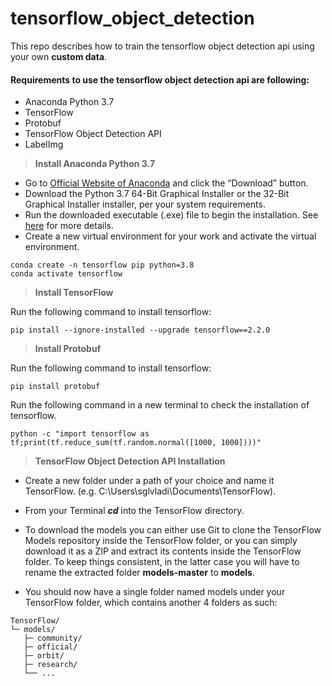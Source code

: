 # tensorflow_object_detection
This repo describes how to train the tensorflow object detection api using your own **custom data**.

#### Requirements to use the tensorflow object detection api are following:
* Anaconda Python 3.7
* TensorFlow
* Protobuf
* TensorFlow Object Detection API
* LabelImg

  

> **Install Anaconda Python 3.7**

* Go to [Official Website of Anaconda](https://www.anaconda.com/products/individual) and click the “Download” button.
* Download the Python 3.7 64-Bit Graphical Installer or the 32-Bit Graphical Installer installer, per your system requirements.
* Run the downloaded executable (.exe) file to begin the installation. See [here](https://docs.anaconda.com/free/anaconda/install/windows/) for more details.
* Create a new virtual environment for your work and activate the virtual environment.
```
conda create -n tensorflow pip python=3.8
conda activate tensorflow
```

> **Install TensorFlow**

Run the following command to install tensorflow:
```
pip install --ignore-installed --upgrade tensorflow==2.2.0
```

> **Install Protobuf**

Run the following command to install tensorflow:
```
pip install protobuf
```

Run the following command in a new terminal to check the installation of tensorflow.
```
python -c "import tensorflow as tf;print(tf.reduce_sum(tf.random.normal([1000, 1000])))"
```

> **TensorFlow Object Detection API Installation**

* Create a new folder under a path of your choice and name it TensorFlow. (e.g. C:\Users\sglvladi\Documents\TensorFlow).

* From your Terminal **_cd_** into the TensorFlow directory.

* To download the models you can either use Git to clone the TensorFlow Models repository inside the TensorFlow folder, or you can simply download it as a ZIP and extract its contents inside the TensorFlow folder. To keep things consistent, in the latter case you will have to rename the extracted folder **models-master** to **models**.

* You should now have a single folder named models under your TensorFlow folder, which contains another 4 folders as such:
```
TensorFlow/
└─ models/
   ├─ community/
   ├─ official/
   ├─ orbit/
   ├─ research/
   └── ...
```
